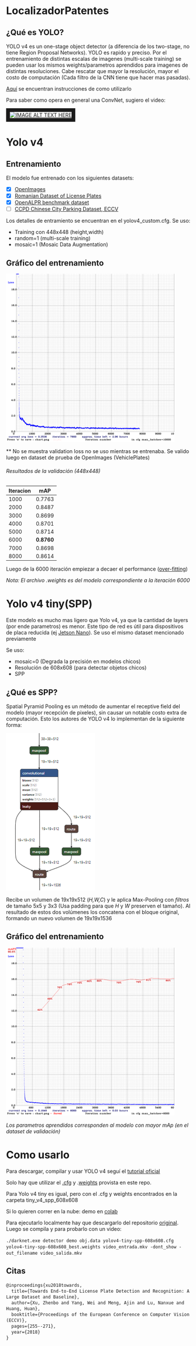 # LocalizadorPatentes

## ¿Qué es YOLO?

YOLO v4 es un one-stage object detector (a diferencia de los two-stage, no tiene Region Proposal Networks). YOLO es rapido y preciso.
Por el entrenamiento de distintas escalas de imagenes (multi-scale training) se pueden usar los mismos weights/parametros aprendidos para imagenes de distintas resoluciones. Cabe rescatar que mayor la resolución, mayor el costo de computación (Cada filtro de la CNN tiene que hacer mas pasadas). 

[Aquí](#uso) se encuentran instrucciones de como utilizarlo


Para saber como opera en general una ConvNet, sugiero el video:

<a href="http://www.youtube.com/watch?feature=player_embedded&v=3feOkIinEig
" target="_blank"><img src="http://img.youtube.com/vi/3feOkIinEig/0.jpg" 
alt="IMAGE ALT TEXT HERE" width="240" height="180" border="10" /></a>

# Yolo v4

## Entrenamiento

El modelo fue entrenado con los siguientes datasets:
- [x] [OpenImages](https://storage.googleapis.com/openimages/web/download.html)
- [x] [Romanian Dataset of License Plates](https://github.com/RobertLucian/license-plate-dataset)
- [x] [OpenALPR benchmark dataset](https://github.com/openalpr/benchmarks)
- [ ] [CCPD Chinese City Parking Dataset, ECCV](https://github.com/detectRecog/CCPD)

Los detalles de entramiento se encuentran en el yolov4_custom.cfg.
Se uso:
* Training con 448x448 (height,width)
* random=1 (multi-scale training)
* mosaic=1 (Mosaic Data Augmentation)

## Gráfico del entrenamiento
<img src="training_chart.png" width="460" height="460">

** No se muestra validation loss no se uso mientras se entrenaba. Se valido luego en dataset de prueba de OpenImages (VehiclePlates)

###### Resultados de la validación (448x448)

| Iteracion  | mAP |
| ----------- | ----------- |
| 1000  | 0.7763  |
| 2000  | 0.8487  |
| 3000  | 0.8699  |
| 4000  | 0.8701  |
| 5000  | 0.8714  |
| 6000  | **0.8760**  |
| 7000  | 0.8698  |
| 8000  | 0.8614  |

Luego de la 6000 iteración empiezar a decaer el performance ([over-fitting](https://en.wikipedia.org/wiki/Overfitting))

*Nota: El archivo .weights es del modelo correspondiente a la iteración 6000*

# Yolo v4 tiny(SPP)

Este modelo es mucho mas ligero que Yolo v4, ya que la cantidad de layers (por ende parametros) es menor. Este tipo de red es útil para dispositivos de placa reducida (ej [Jetson Nano](https://www.nvidia.com/en-us/autonomous-machines/embedded-systems/jetson-nano/)). Se uso el mismo dataset mencionado previamente

Se uso:
* mosaic=0 (Degrada la precisión en modelos chicos)
* Resolución de 608x608 (para detectar objetos chicos) 
* SPP


## ¿Qué es SPP?

Spatial Pyramid Pooling es un método de aumentar el receptive field del modelo (mayor recepción de pixeles), sin causar un notable costo extra de computación. Esto los autores de YOLO v4 lo implementan de la siguiente forma:

<img src="tiny_v4_spp_608x608/imgs/SPP.png">

Recibe un volumen de 19x19x512 (*H,W,C*) y le aplica Max-Pooling con *filtros* de tamaño 5x5 y 3x3 (Usa padding para que *H* y *W* preserven el tamaño). Al resultado de estos dos volúmenes los concatena con el bloque original, formando un nuevo volumen de 19x19x1536

## Gráfico del entrenamiento

<img src="tiny_v4_spp_608x608/imgs/chart_yolov4-tiny-spp-608x608.png" width="460" height="460">

*Los parametros aprendidos corresponden al modelo con mayor mAp (en el dataset de validación)*

# <a name="uso"></a> Como usarlo

Para descargar, compilar y usar YOLO v4 seguí el [tutorial oficial](https://github.com/AlexeyAB/darknet)

Solo hay que utilizar el [.cfg](yolov4-custom.cfg) y .[weights](https://ufile.io/3fbpbqfh) provista en este repo.

Para Yolo v4 tiny es igual, pero con el .cfg y weights encontrados en la carpeta tiny_v4_spp_608x608

Si lo quieren correr en la nube: demo en [colab](https://colab.research.google.com/drive/12SimiWuyrB5hcxjJOJGTmxBblwI0-W5G?usp=sharing)

Para ejecutarlo localmente hay que descargarlo del repositorio [original](https://github.com/AlexeyAB/darknet). Luego se compila y para probarlo con un video: 

`./darknet.exe detector demo obj.data yolov4-tiny-spp-608x608.cfg yolov4-tiny-spp-608x608_best.weights video_entrada.mkv -dont_show -out_filename video_salida.mkv`

## Citas

```
@inproceedings{xu2018towards,
  title={Towards End-to-End License Plate Detection and Recognition: A Large Dataset and Baseline},
  author={Xu, Zhenbo and Yang, Wei and Meng, Ajin and Lu, Nanxue and Huang, Huan},
  booktitle={Proceedings of the European Conference on Computer Vision (ECCV)},
  pages={255--271},
  year={2018}
}
```
